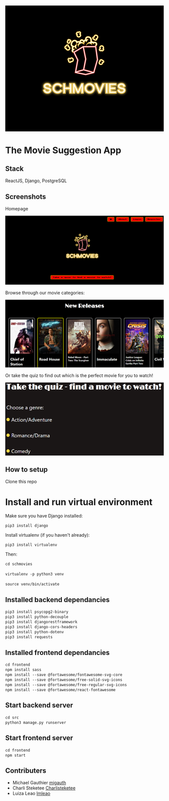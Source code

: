 

!["Schmovies logo"](https://github.com/migauth/schmovies/blob/main/frontend/public/images/github-logo.png?raw=true)


# The Movie Suggestion App

## Stack

ReactJS, Django, PostgreSQL

## Screenshots

Homepage

![Screenshot of home page](/frontend/public/images/Schmovies_home.png)

Browse through our movie categories:

![Screenshot of new releases](/frontend/public/images/Schmovies_new_releases.png)

Or take the quiz to find out which is the perfect movie for you to watch!

![Screenshot of quiz](/frontend/public/images/Schmovies_quiz.png)

## How to setup

Clone this repo

# Install and run virtual environment

Make sure you have Django installed:

```
pip3 install django
```

Install virtualenv (if you haven't already):
```
pip3 install virtualenv
```
Then:
```
cd schmovies

virtualenv -p python3 venv

source venv/bin/activate
```

## Installed backend dependancies
```
pip3 install psycopg2-binary
pip3 install python-decouple
pip3 install djangorestframework
pip3 install django-cors-headers
pip3 install python-dotenv
pip3 install requests
```

## Installed frontend dependancies

```
cd frontend
npm install sass
npm install --save @fortawesome/fontawesome-svg-core
npm install --save @fortawesome/free-solid-svg-icons
npm install --save @fortawesome/free-regular-svg-icons
npm install --save @fortawesome/react-fontawesome
```


## Start backend server
```
cd src
python3 manage.py runserver
```

## Start frontend server
```
cd frontend
npm start
```

## Contributers

- Michael Gauthier [migauth](https://github.com/migauth)
- Charli Steketee [Charlisteketee](https://github.com/Charlisteketee)
- Luiza Leao [lmleao](https://github.com/lmleao)